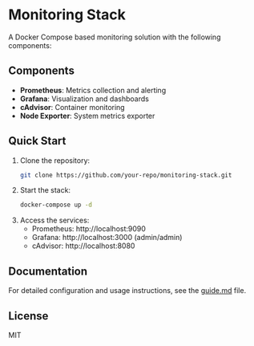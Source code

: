 # Monitoring Stack

A Docker Compose based monitoring solution with the following components:

## Components

- **Prometheus**: Metrics collection and alerting
- **Grafana**: Visualization and dashboards
- **cAdvisor**: Container monitoring
- **Node Exporter**: System metrics exporter

## Quick Start

1. Clone the repository:
   ```bash
   git clone https://github.com/your-repo/monitoring-stack.git
   ```
2. Start the stack:
   ```bash
   docker-compose up -d
   ```
3. Access the services:
   - Prometheus: http://localhost:9090
   - Grafana: http://localhost:3000 (admin/admin)
   - cAdvisor: http://localhost:8080

## Documentation

For detailed configuration and usage instructions, see the [guide.md](guide.md) file.

## License

MIT
